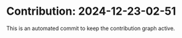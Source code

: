 # Contribution: 2024-12-23-02-51
This is an automated commit to keep the contribution graph active.
